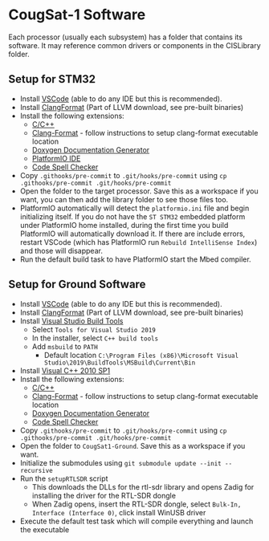 # CougSat-1 Software #
Each processor (usually each subsystem) has a folder that contains its software. It may reference common drivers or components in the CISLibrary folder.

## Setup for STM32 ##
* Install [VSCode](https://code.visualstudio.com/) (able to do any IDE but this is recommended).
* Install [ClangFormat](http://releases.llvm.org/download.html) (Part of LLVM download, see pre-built binaries)
* Install the following extensions:
  * [C/C++](https://marketplace.visualstudio.com/items?itemName=ms-vscode.cpptools)
  * [Clang-Format](https://marketplace.visualstudio.com/items?itemName=xaver.clang-format) - follow instructions to setup clang-format executable location
  * [Doxygen Documentation Generator](https://marketplace.visualstudio.com/items?itemName=cschlosser.doxdocgen)
  * [PlatformIO IDE](https://marketplace.visualstudio.com/items?itemName=platformio.platformio-ide)
  * [Code Spell Checker](https://marketplace.visualstudio.com/items?itemName=streetsidesoftware.code-spell-checker)
* Copy `.githooks/pre-commit` to `.git/hooks/pre-commit` using `cp .githooks/pre-commit .git/hooks/pre-commit`
* Open the folder to the target processor. Save this as a workspace if you want, you can then add the library folder to see those files too.
* PlatformIO automatically will detect the `platformio.ini` file and begin initializing itself. If you do not have the `ST STM32` embedded platform under PlatformIO home installed, during the first time you build PlatformIO will automatically download it. If there are include errors, restart VSCode (which has PlatformIO run `Rebuild IntelliSense Index`) and those will disappear.
* Run the default build task to have PlatformIO start the Mbed compiler.

## Setup for Ground Software ##
* Install [VSCode](https://code.visualstudio.com/) (able to do any IDE but this is recommended).
* Install [ClangFormat](http://releases.llvm.org/download.html) (Part of LLVM download, see pre-built binaries)
* Install [Visual Studio Build Tools](https://visualstudio.microsoft.com/downloads/?q=build+tools)
  * Select `Tools for Visual Studio 2019`
  * In the installer, select `C++ build tools`
  * Add `msbuild` to `PATH`
    * Default location `C:\Program Files (x86)\Microsoft Visual Studio\2019\BuildTools\MSBuild\Current\Bin`
* Install [Visual C++ 2010 SP1](https://www.microsoft.com/en-US/download/confirmation.aspx?id=8328)
* Install the following extensions:
  * [C/C++](https://marketplace.visualstudio.com/items?itemName=ms-vscode.cpptools)
  * [Clang-Format](https://marketplace.visualstudio.com/items?itemName=xaver.clang-format) - follow instructions to setup clang-format executable location
  * [Doxygen Documentation Generator](https://marketplace.visualstudio.com/items?itemName=cschlosser.doxdocgen)
  * [Code Spell Checker](https://marketplace.visualstudio.com/items?itemName=streetsidesoftware.code-spell-checker)
* Copy `.githooks/pre-commit` to `.git/hooks/pre-commit` using `cp .githooks/pre-commit .git/hooks/pre-commit`
* Open the folder to `CougSat1-Ground`. Save this as a workspace if you want.
* Initialize the submodules using `git submodule update --init --recursive`
* Run the `setupRTLSDR` script
  * This downloads the DLLs for the rtl-sdr library and opens Zadig for installing the driver for the RTL-SDR dongle
  * When Zadig opens, insert the RTL-SDR dongle, select `Bulk-In, Interface (Interface 0)`, click install WinUSB driver
* Execute the default test task which will compile everything and launch the executable